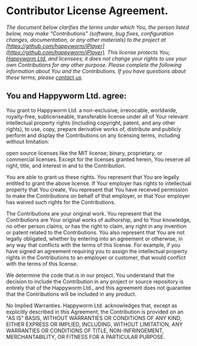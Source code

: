 # Contributor License Agreement.

*The document below clarifies the terms under which You, the person listed below, may make "Contributions" (software, bug fixes, configuration changes, documentation, or any other materials) to the project at [https://github.com/happyworm/jPlayer](https://github.com/happyworm/jPlayer). This license protects You, [Happyworm Ltd.](http://happyworm.com) and licensees; it does not change your rights to use your own Contributions for any other purpose. Please complete the following information about You and the Contributions. If you have questions about these terms, please [contact us](mailto:hello@happyworm.com).*

## You and Happyworm Ltd. agree:

You grant to Happyworm Ltd. a non-exclusive, irrevocable, worldwide, royalty-free, sublicenseable, transferable license under all of Your relevant intellectual property rights (including copyright, patent, and any other rights), to use, copy, prepare derivative works of, distribute and publicly perform and display the Contributions on any licensing terms, including without limitation:

open source licenses like the MIT license;
binary, proprietary, or commercial licenses.
Except for the licenses granted herein, You reserve all right, title, and interest in and to the Contribution.

You are able to grant us these rights. You represent that You are legally entitled to grant the above license. If Your employer has rights to intellectual property that You create, You represent that You have received permission to make the Contributions on behalf of that employer, or that Your employer has waived such rights for the Contributions.

The Contributions are your original work. You represent that the Contributions are Your original works of authorship, and to Your knowledge, no other person claims, or has the right to claim, any right in any invention or patent related to the Contributions. You also represent that You are not legally obligated, whether by entering into an agreement or otherwise, in any way that conflicts with the terms of this license. For example, if you have signed an agreement requiring you to assign the intellectual property rights in the Contributions to an employer or customer, that would conflict with the terms of this license.

We determine the code that is in our project. You understand that the decision to include the Contribution in any project or source repository is entirely that of the Happyworm Ltd., and this agreement does not guarantee that the Contributions will be included in any product.

No Implied Warranties. Happyworm Ltd. acknowledges that, except as explicitly described in this Agreement, the Contribution is provided on an "AS IS" BASIS, WITHOUT WARRANTIES OR CONDITIONS OF ANY KIND, EITHER EXPRESS OR IMPLIED, INCLUDING, WITHOUT LIMITATION, ANY WARRANTIES OR CONDITIONS OF TITLE, NON-INFRINGEMENT, MERCHANTABILITY, OR FITNESS FOR A PARTICULAR PURPOSE.
